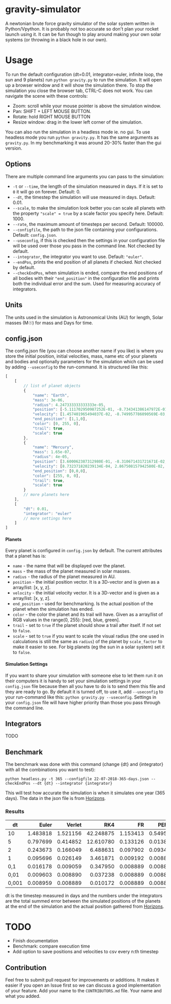 # gravity-simulator
A newtonian brute force gravity simulator of the solar system written in Python/Vpython. It is probably not too accurate so don't plan your rocket launch using it. It can be fun though to play around making your own solar systems (or throwing in a black hole in our own).

# Usage
To run the default configuration (dt=0.01, integrator=euler, infinite loop, the sun and 9 planets) run ``python gravity.py`` to run the simulation. It will open up a browser window and it will show the simulation there. To stop the simulation you close the browser tab, CTRL-C does not work. You can navigate the scene with these controls:
- Zoom: scroll while your mouse pointer is above the simulation window.
- Pan: SHIFT + LEFT MOUSE BUTTON.
- Rotate: hold RIGHT MOUSE BUTTON
- Resize window: drag in the lower left corner of the simulation. 

You can also run the simulation in a headless mode ie. no gui. To use headless mode you run ``python gravity.py``. It has the same arguments as ``gravity.py``. In my benchmarking it was around 20-30% faster than the gui version. 

## Options
There are multiple command line arguments you can pass to the simulation:
- `-t` or `--time`, the length of the simulation measured in days. If it is set to ``0`` it will go on forever. Default: 0.
- `--dt`, the timestep the simulation will use measured in days. Default: 0.01.
- `--scale`, to make the simulation look better you can scale all planets with the property `"scale" = true` by a scale factor you specify here. Default: 1000.
- `--rate`, the maximum amount of timesteps per second. Default: 100000.
- `--configfile`, the path to the json file containing your configurations. Default: ``config.json``.
- `--useconfig`, if this is checked then the settings in your configuration file will be used over those you pass in the command line. Not checked by default.
- `--integrator`, the integrator you want to use. Default: ``"euler"``.
- `--endPos`, prints the end position of all planets if checked. Not checked by default.
- `--checkEndPos`, when simulation is ended, compare the end positions of all bodies with their ``"end_position"`` in the configuration file and prints both the individual error and the sum. Used for measuring accuracy of integrators. 

## Units
The units used in the simulation is Astronomical Units (AU) for length, Solar masses (M☉) for mass and Days for time. 

## config.json
The config.json file (you can choose another name if you like) is where you store the initial position, initial velocities, mass, name etc of your planets and bodies and optionally parameters for the simulation which can be used by adding ``--useconfig`` to the run-command. It is structured like this:

``` javascript
[
    [
        // list of planet objects 
        {
            "name": "Earth",
            "mass": 3e-06,
            "radius": 4.247333333333333e-05,
            "position": [-5.111702950987252E-01, -8.734341386147972E-01, 3.902531498407046E-05],
            "velocity": [1.457401965494037E-02, -8.749957786090569E-03, -3.393201214360642E-07],
            "end_position": [1,1,0],
            "color": [0, 255, 0],
            "trail": true,
            "scale": true
        },
        {
            "name": "Mercury",
            "mass": 1.65e-07,
            "radius": 4e-05,
            "position": [3.600062387312980E-01, -8.310671431721671E-02, -3.981766501010686E-02],
            "velocity": [8.732371820239134E-04, 2.867508157942580E-02, 2.263026727476856E-03],
            "end_position": [0,0,0],
            "color": [255, 0, 0],
            "trail": true,
            "scale": true
        }
        // more planets here
    ],
    [
        "dt": 0.01,
        "integrator": "euler"
        // more settings here
    ]
]
```

#### Planets
Every planet is configured in ``config.json`` by default. The current attributes that a planet has is:
- ``name`` - the name that will be displayed over the planet.
- ``mass`` - the mass of the planet measured in solar masses.
- ``radius`` - the radius of the planet measured in AU.
- ``position`` - the initial position vector. It is a 3D-vector and is given as a array/list: [x, y, z].
- ``velocity`` - the initial velocity vector. It is a 3D-vector and is given as a array/list: [x, y, z].
- ``end_position`` - used for benchmarking. Is the actual position of the planet when the simulation has ended.  
- ``color`` - the color the planet and its trail will have. Given as a array/list of RGB values in the range(0, 255): [red, blue, green].
- ``trail`` - set to ``true`` if the planet should show a trail after itself. If not set to ``false``.
- ``scale`` - set to ``true`` if you want to scale the visual radius (the one used in calculations is still the same as ``radius``) of the planet by ``scale_factor`` to make it easier to see. For big planets (eg the sun in a solar system) set it to ``false``.

#### Simulation Settings
If you want to share your simulation with someone else to let them run it on their computers it is handy to set your simulation settings in your ``config.json`` file because then all you have to do is to send them this file and they are ready to go. By default it is turned off, to use it, add ``--useconfig`` to your run-command like this: ``python gravity.py --useconfig``. Settings in your ``config.json`` file will have higher priority than those you pass through the command line. 


## Integrators
TODO

## Benchmark
The benchmark was done with this command (change {dt} and {integrator} with all the combinations you want to test):

``python headless.py -t 365 --configfile 22-07-2018-365-days.json --checkEndPos --dt {dt} --integrator {integrator}``

This will test how accurate the simulation is when it simulates one year (365 days). The data in the json file is from [Horizons](https://ssd.jpl.nasa.gov/horizons.cgi#top). 

### Results
|dt   | Euler  | Verlet | RK4     | FR     | PEFRL  |
|-----|-------:|-------:|--------:|-------:|-------:|
|10   |1.483818|1.521156|42.248875|1.153413|0.549528|
|5    |0.797699|0.414852|12.610780|0.133126|0.013813|
|2    |0.243673|0.166049|6.488631 |0.097902|0.093413|
|1    |0.095696|0.026149|3.461871 |0.009192|0.008896|
|0,1  |0.016178|0.009059|0.347950 |0.008889|0.008889|
|0,01 |0.009603|0.008890|0.037238 |0.008889|0.008889|
|0,001|0.008959|0.008889|0.010172 |0.008889|0.008889|

dt is the timestep measured in days and the numbers under the integrators are the total summed error between the simulated positions of the planets at the end of the simulation and the actual position gathered from [Horizons](https://ssd.jpl.nasa.gov/horizons.cgi#top).

# TODO
- Finish documentation
- Benchmark: compare execution time
- Add option to save positions and velocities to csv every n:th timestep

## Contribution
Feel free to submit pull request for improvements or additions. It makes it easier if you open an Issue first so we can discuss a good implementation of your feature.
Add your name to the ``CONTRIBUTORS.md`` file. Your name and what you added. 
